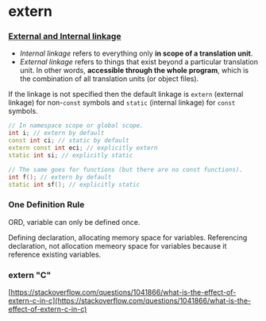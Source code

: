 # extern

### [External  and Internal linkage](https://learn.microsoft.com/en-us/cpp/cpp/program-and-linkage-cpp?view=msvc-170)

* _Internal linkage_ refers to everything only **in scope of a translation unit**.
* _External linkage_ refers to things that exist beyond a particular translation unit. In other words, **accessible through the whole program**, which is the combination of all translation units (or object files).

If the linkage is not specified then the default linkage is `extern` (external linkage) for non-`const` symbols and `static` (internal linkage) for `const` symbols.

```cpp
// In namespace scope or global scope.
int i; // extern by default
const int ci; // static by default
extern const int eci; // explicitly extern
static int si; // explicitly static

// The same goes for functions (but there are no const functions).
int f(); // extern by default
static int sf(); // explicitly static
```

### One Definition Rule

ORD, variable can only be defined once.&#x20;

Defining declaration, allocating memory space for variables. Referencing declaration, not allocation memeory space for variables because it reference existing variables.

### extern "C"

[https://stackoverflow.com/questions/1041866/what-is-the-effect-of-extern-c-in-c](https://stackoverflow.com/questions/1041866/what-is-the-effect-of-extern-c-in-c)
